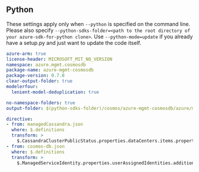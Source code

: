 ## Python

These settings apply only when `--python` is specified on the command line.
Please also specify `--python-sdks-folder=<path to the root directory of your azure-sdk-for-python clone>`.
Use `--python-mode=update` if you already have a setup.py and just want to update the code itself.

``` yaml $(python)
azure-arm: true
license-header: MICROSOFT_MIT_NO_VERSION
namespace: azure.mgmt.cosmosdb
package-name: azure-mgmt-cosmosdb
package-version: 0.7.0
clear-output-folder: true
modelerfour:
  lenient-model-deduplication: true
```

``` yaml $(python)
no-namespace-folders: true
output-folder: $(python-sdks-folder)/cosmos/azure-mgmt-cosmosdb/azure/mgmt/cosmosdb
```
``` yaml $(python)
directive:
- from: managedCassandra.json
  where: $.definitions
  transform: >
    $.CassandraClusterPublicStatus.properties.dataCenters.items.properties.nodes.items['x-ms-client-name'] = 'CassandraClusterDataCenterNodeItem';
- from: cosmos-db.json
  where: $.definitions
  transform: >
    $.ManagedServiceIdentity.properties.userAssignedIdentities.additionalProperties['x-ms-client-name'] = 'ManagedServiceIdentityUserAssignedIdentity';
```